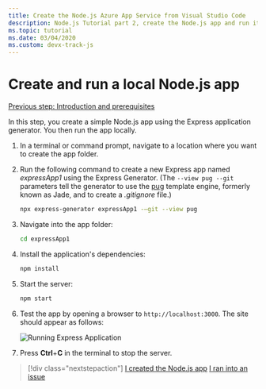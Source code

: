 ```yaml
---
title: Create the Node.js Azure App Service from Visual Studio Code
description: Node.js Tutorial part 2, create the Node.js app and run it locally
ms.topic: tutorial
ms.date: 03/04/2020
ms.custom: devx-track-js
---
```


# Create and run a local Node.js app

[Previous step: Introduction and prerequisites](tutorial-vscode-azure-app-service-node-01.md)

In this step, you create a simple Node.js app using the Express application generator. You then run the app locally.

1. In a terminal or command prompt, navigate to a location where you want to create the app folder.

1. Run the following command to create a new Express app named *expressApp1* using the Express Generator. (The `--view pug --git` parameters tell the generator to use the [pug](https://pugjs.org/api/getting-started.html) template engine, formerly known as Jade, and to create a *.gitignore* file.)

    ```bash
    npx express-generator expressApp1 -–git --view pug 
    ```

1. Navigate into the app folder:

    ```bash
    cd expressApp1
    ```

1. Install the application's dependencies:

    ```bash
    npm install
    ```

1. Start the server:

    ```bash
    npm start
    ```

1. Test the app by opening a browser to `http://localhost:3000`. The site should appear as follows:

    ![Running Express Application](media/deploy-azure/express.png)

1. Press **Ctrl**+**C** in the terminal to stop the server.

> [!div class="nextstepaction"]
> [I created the  Node.js app](tutorial-vscode-azure-app-service-node-03.md) [I ran into an issue](https://www.research.net/r/PWZWZ52?tutorial=node-deployment-azureappservice&step=create-app)
